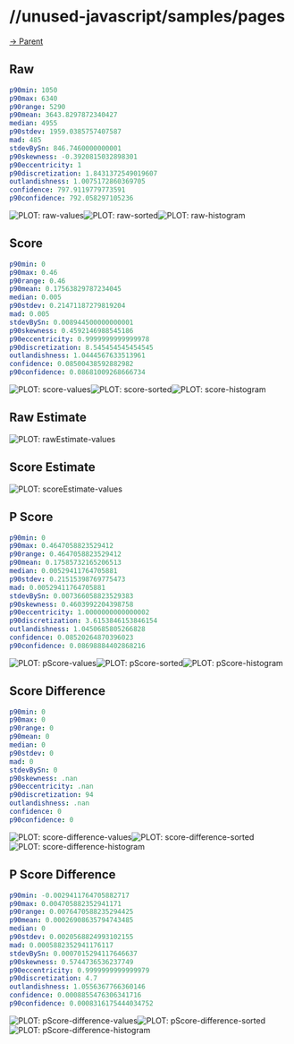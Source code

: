
# //unused-javascript/samples/pages

[→ Parent](../..)


## Raw


```yaml
p90min: 1050
p90max: 6340
p90range: 5290
p90mean: 3643.8297872340427
median: 4955
p90stdev: 1959.0385757407587
mad: 485
stdevBySn: 846.7460000000001
p90skewness: -0.3920815032898301
p90eccentricity: 1
p90discretization: 1.8431372549019607
outlandishness: 1.0075172860369705
confidence: 797.9119779773591
p90confidence: 792.058297105236

```

![PLOT: raw-values](./raw/values.svg)![PLOT: raw-sorted](./raw/sorted.svg)![PLOT: raw-histogram](./raw/histogram.svg)
## Score


```yaml
p90min: 0
p90max: 0.46
p90range: 0.46
p90mean: 0.17563829787234045
median: 0.005
p90stdev: 0.21471187279819204
mad: 0.005
stdevBySn: 0.008944500000000001
p90skewness: 0.4592146988545186
p90eccentricity: 0.9999999999999978
p90discretization: 8.545454545454545
outlandishness: 1.0444567633513961
confidence: 0.08500438592882982
p90confidence: 0.08681009268666734

```

![PLOT: score-values](./score/values.svg)![PLOT: score-sorted](./score/sorted.svg)![PLOT: score-histogram](./score/histogram.svg)
## Raw Estimate

![PLOT: rawEstimate-values](./rawEstimate/values.svg)
## Score Estimate

![PLOT: scoreEstimate-values](./scoreEstimate/values.svg)
## P Score


```yaml
p90min: 0
p90max: 0.4647058823529412
p90range: 0.4647058823529412
p90mean: 0.17585732165206513
median: 0.00529411764705881
p90stdev: 0.21515398769775473
mad: 0.00529411764705881
stdevBySn: 0.007366058823529383
p90skewness: 0.4603992204398758
p90eccentricity: 1.0000000000000002
p90discretization: 3.6153846153846154
outlandishness: 1.0450685805266828
confidence: 0.08520264870396023
p90confidence: 0.08698884402868216

```

![PLOT: pScore-values](./pScore/values.svg)![PLOT: pScore-sorted](./pScore/sorted.svg)![PLOT: pScore-histogram](./pScore/histogram.svg)
## Score Difference


```yaml
p90min: 0
p90max: 0
p90range: 0
p90mean: 0
median: 0
p90stdev: 0
mad: 0
stdevBySn: 0
p90skewness: .nan
p90eccentricity: .nan
p90discretization: 94
outlandishness: .nan
confidence: 0
p90confidence: 0

```

![PLOT: score-difference-values](./score-difference/values.svg)![PLOT: score-difference-sorted](./score-difference/sorted.svg)![PLOT: score-difference-histogram](./score-difference/histogram.svg)
## P Score Difference


```yaml
p90min: -0.0029411764705882717
p90max: 0.004705882352941171
p90range: 0.0076470588235294425
p90mean: 0.00026908635794743485
median: 0
p90stdev: 0.0020568824993102155
mad: 0.0005882352941176117
stdevBySn: 0.0007015294117646637
p90skewness: 0.5744736536237749
p90eccentricity: 0.9999999999999979
p90discretization: 4.7
outlandishness: 1.0556367766360146
confidence: 0.0008855476306341716
p90confidence: 0.0008316175444034752

```

![PLOT: pScore-difference-values](./pScore-difference/values.svg)![PLOT: pScore-difference-sorted](./pScore-difference/sorted.svg)![PLOT: pScore-difference-histogram](./pScore-difference/histogram.svg)